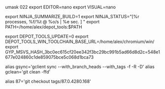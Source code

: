 umask 022
export EDITOR=nano
export VISUAL=nano

export NINJA_SUMMARIZE_BUILD=1
export NINJA_STATUS="[%r processes, %f/%t @ %o/s | %e sec. ] "
export PATH=/home/alex/depot_tools:$PATH

export DEPOT_TOOLS_UPDATE=0
export DEPOT_TOOLS_WIN_TOOLCHAIN_BASE_URL=/home/alex/chromium/win/
export GYP_MSVS_HASH_3bc0ec615cf20ee342f3bc29bc991b5ad66d8d2c=548e1677e024860c1de859075bce5c068d1bca73

alias gsync='gclient sync --with_branch_heads --with_tags -f -R -D'
alias gclean='git clean -ffd'

alias 87='git checkout tags/87.0.4280.168'
